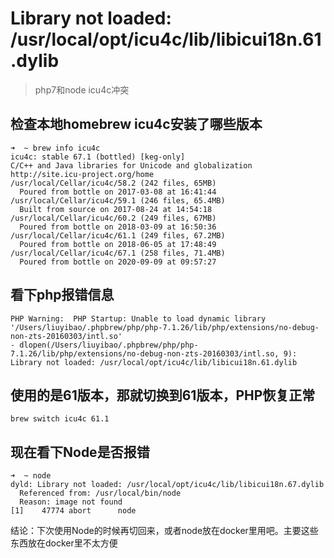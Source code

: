 # Library not loaded: /usr/local/opt/icu4c/lib/libicui18n.61.dylib
> php7和node icu4c冲突

## 检查本地homebrew icu4c安装了哪些版本
```
➜  ~ brew info icu4c
icu4c: stable 67.1 (bottled) [keg-only]
C/C++ and Java libraries for Unicode and globalization
http://site.icu-project.org/home
/usr/local/Cellar/icu4c/58.2 (242 files, 65MB)
  Poured from bottle on 2017-03-08 at 16:41:44
/usr/local/Cellar/icu4c/59.1 (246 files, 65.4MB)
  Built from source on 2017-08-24 at 14:54:18
/usr/local/Cellar/icu4c/60.2 (249 files, 67MB)
  Poured from bottle on 2018-03-09 at 16:50:36
/usr/local/Cellar/icu4c/61.1 (249 files, 67.2MB)
  Poured from bottle on 2018-06-05 at 17:48:49
/usr/local/Cellar/icu4c/67.1 (258 files, 71.4MB)
  Poured from bottle on 2020-09-09 at 09:57:27
```

## 看下php报错信息

```
PHP Warning:  PHP Startup: Unable to load dynamic library '/Users/liuyibao/.phpbrew/php/php-7.1.26/lib/php/extensions/no-debug-non-zts-20160303/intl.so'
- dlopen(/Users/liuyibao/.phpbrew/php/php-7.1.26/lib/php/extensions/no-debug-non-zts-20160303/intl.so, 9):
Library not loaded: /usr/local/opt/icu4c/lib/libicui18n.61.dylib
```

## 使用的是61版本，那就切换到61版本，PHP恢复正常

```
brew switch icu4c 61.1
```

## 现在看下Node是否报错

```
➜  ~ node
dyld: Library not loaded: /usr/local/opt/icu4c/lib/libicui18n.67.dylib
  Referenced from: /usr/local/bin/node
  Reason: image not found
[1]    47774 abort      node
```

结论：下次使用Node的时候再切回来，或者node放在docker里用吧。主要这些东西放在docker里不太方便